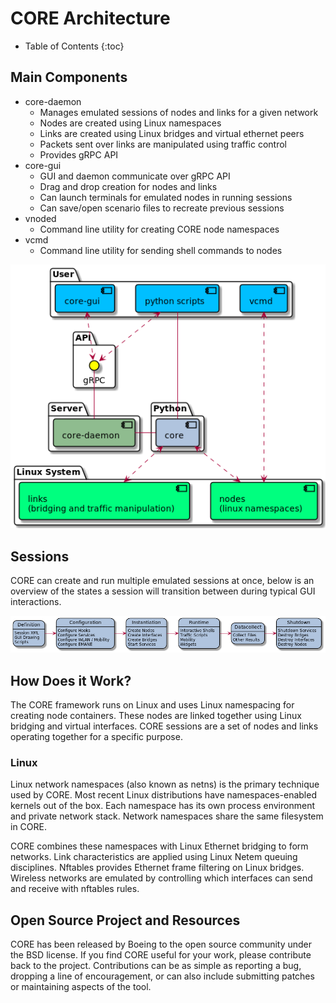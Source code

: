 # CORE Architecture

* Table of Contents
{:toc}

## Main Components

* core-daemon
  * Manages emulated sessions of nodes and links for a given network
  * Nodes are created using Linux namespaces
  * Links are created using Linux bridges and virtual ethernet peers
  * Packets sent over links are manipulated using traffic control
  * Provides gRPC API
* core-gui
  * GUI and daemon communicate over gRPC API
  * Drag and drop creation for nodes and links
  * Can launch terminals for emulated nodes in running sessions
  * Can save/open scenario files to recreate previous sessions
* vnoded
  * Command line utility for creating CORE node namespaces
* vcmd
  * Command line utility for sending shell commands to nodes

![](static/architecture.png)

## Sessions

CORE can create and run multiple emulated sessions at once, below is an
overview of the states a session will transition between during typical
GUI interactions.

![](static/workflow.png)

## How Does it Work?

The CORE framework runs on Linux and uses Linux namespacing for creating
node containers. These nodes are linked together using Linux bridging and
virtual interfaces. CORE sessions are a set of nodes and links operating
together for a specific purpose.

### Linux

Linux network namespaces (also known as netns) is the primary
technique used by CORE. Most recent Linux distributions have
namespaces-enabled kernels out of the box. Each namespace has its own process
environment and private network stack. Network namespaces share the same
filesystem in CORE.

CORE combines these namespaces with Linux Ethernet bridging to form networks.
Link characteristics are applied using Linux Netem queuing disciplines.
Nftables provides Ethernet frame filtering on Linux bridges. Wireless networks are
emulated by controlling which interfaces can send and receive with nftables
rules.

## Open Source Project and Resources

CORE has been released by Boeing to the open source community under the BSD
license. If you find CORE useful for your work, please contribute back to the
project. Contributions can be as simple as reporting a bug, dropping a line of
encouragement, or can also  include submitting patches or maintaining aspects
of the tool.
